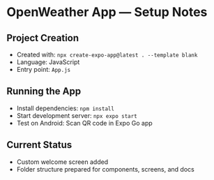 # OpenWeather App — Setup Notes

## Project Creation
- Created with: `npx create-expo-app@latest . --template blank`
- Language: JavaScript
- Entry point: `App.js`

## Running the App
- Install dependencies: `npm install`
- Start development server: `npx expo start`
- Test on Android: Scan QR code in Expo Go app

## Current Status
- Custom welcome screen added
- Folder structure prepared for components, screens, and docs